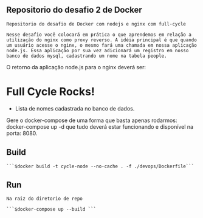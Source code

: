 ## Repositorio do desafio 2 de Docker
    Repositorio do desafio de Docker com nodejs e nginx com full-cycle

    Nesse desafio você colocará em prática o que aprendemos em relação a utilização do nginx como proxy reverso. A idéia principal é que quando um usuário acesse o nginx, o mesmo fará uma chamada em nossa aplicação node.js. Essa aplicação por sua vez adicionará um registro em nosso banco de dados mysql, cadastrando um nome na tabela people.

O retorno da aplicação node.js para o nginx deverá ser:

<h1>Full Cycle Rocks!</h1>

- Lista de nomes cadastrada no banco de dados.

Gere o docker-compose de uma forma que basta apenas rodarmos: docker-compose up -d que tudo deverá estar funcionando e disponível na porta: 8080.


## Build
    ```$docker build -t cycle-node --no-cache . -f ./devops/Dockerfile```

## Run 
    Na raiz do diretorio de repo

    ```$docker-compose up --build ```
